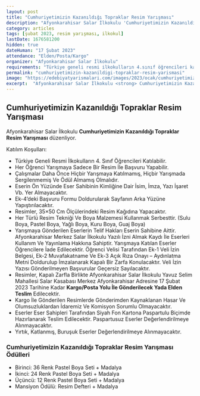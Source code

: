```yaml
---
layout: post
title: "Cumhuriyetimizin Kazanıldığı Topraklar Resim Yarışması"
description: "Afyonkarahisar Salar İlkokulu 'Cumhuriyetimizin Kazanıldığı Topraklar Resim Yarışması' düzenliyor."
category: articles
tags: [şubat 2023, resim yarışması, ilkokul]
lastDate: 1676581200
hidden: true
dateHuman: "17 Şubat 2023"
attendance: "Elden/Posta/Kargo"
organizer: "Afyonkarahisar Salar İlkokulu"
requirements: "Türkiye geneli resmi ilkokulların 4.sınıf öğrencileri katılabilir."
permalink: "cumhuriyetimizin-kazanildigi-topraklar-resim-yarismasi"
image: "https://edebiyatyarismalari.com/images/2023/ocak/cumhuriyetimizin-kazanildigi-topraklar-resim-yarismasi-.jpg"
excerpt:  "Afyonkarahisar Salar İlkokulu <strong> Cumhuriyetimizin Kazanıldığı Topraklar Resim Yarışması </strong> düzenliyor."
---
```


## Cumhuriyetimizin Kazanıldığı Topraklar Resim Yarışması
Afyonkarahisar Salar İlkokulu **Cumhuriyetimizin Kazanıldığı Topraklar Resim Yarışması** düzenliyor.  

Katılım Koşulları:
- Türkiye Geneli Resmi İlkokulların 4. Sınıf Öğrencileri Katılabilir.
- Her Öğrenci Yarışmaya Sadece Bir Resim İle Başvuru Yapabilir.
- Çalışmalar Daha Önce Hiçbir Yarışmaya Katılmamış, Hiçbir Yarışmada Sergilenmemiş Ve Ödül Almamış Olmalıdır.
- Eserin Ön Yüzünde Eser Sahibinin Kimliğine Dair İsim, İmza, Yazı İşaret Vb. Yer Almayacaktır.
- Ek-4’deki Başvuru Formu Doldurularak Sayfanın Arka Yüzüne Yapıştırılacaktır.
- Resimler, 35×50 Cm Ölçülerindeki Resim Kağıdına Yapacaktır.
- Her Türlü Resim Tekniği Ve Boya Malzemesi Kullanmak Serbesttir. (Sulu Boya, Pastel Boya, Yağlı Boya, Kuru Boya, Guaj Boya)
- Yarışmaya Gönderilen Eserlerin Telif Hakları Eserin Sahibine Aittir. Afyonkarahisar Merkez Salar İlkokulu Yazılı İzni Almak Kaydı İle Eserleri Kullanım Ve Yayınlama Hakkına Sahiptir. Yarışmaya Katılan Eserler Öğrencilere İade Edilecektir. Öğrenci Velisi Tarafından Ek-1 Veli İzin Belgesi, Ek-2 Muvafakatname Ve Ek-3 Açık Rıza Onayı – Aydınlatma Metni Doldurulup İmzalanarak Kapalı Bir Zarfa Konulacaktır. Veli İzin Yazısı Gönderilmeyen Başvurular Geçersiz Sayılacaktır.
- Resimler, Kapalı Zarfla Birlikte Afyonkarahisar Salar İlkokulu Yavuz Selim Mahallesi Salar Kasabası Merkez Afyonkarahisar Adresine 17 Şubat 2023 Tarihine Kadar **Kargo/Posta Yolu İle Gönderilecek Yada Elden Teslim** Edilecektir.
- Kargo İle Gönderilen Resimlerde Gönderimden Kaynaklanan Hasar Ve Olumsuzluklardan İdaremiz Ve Komisyon Sorumlu Olmayacaktır.
- Eserler Eser Sahipleri Tarafından Siyah Fon Kartona Paspartulu Biçimde Hazırlanarak Teslim Edilecektir. Paspartusuz Eserler Değerlendirilmeye Alınmayacaktır.
- Yırtık, Katlanmış, Buruşuk Eserler Değerlendirilmeye Alınmayacaktır.


### Cumhuriyetimizin Kazanıldığı Topraklar Resim Yarışması Ödülleri
- Birinci: 36 Renk Pastel Boya Seti + Madalya
- İkinci: 24 Renk Pastel Boya Seti + Madalya
- Üçüncü: 12 Renk Pastel Boya Seti + Madalya
- Mansiyon Ödülü: Resim Defteri + Madalya
